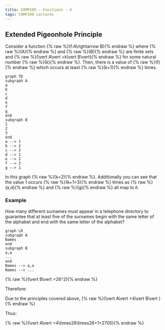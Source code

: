 ```yaml
---
title: COMP109 - Functions - 4
tags: COMP109 Lectures
---
```

## Extended Pigeonhole Principle
Consider a function {% raw %}\(f:A\rightarrow B\){% endraw %} where {% raw %}\(A\){% endraw %} and {% raw %}\(B\){% endraw %} are finite sets and {% raw %}\(\vert A\vert >k\vert B\vert\){% endraw %} for some natural number {% raw %}\(k\){% endraw %}. Then, there is a value of {% raw %}\(f\){% endraw %} which occurs at least {% raw %}\(k+1\){% endraw %} times.

```mermaid
graph TD
subgraph A
a
b
c
d
e
f
g
end 
subgraph B
1
2
3
end
a --> 1
b --> 2
c --> 3
d --> 1
e --> 2
f --> 3
g --> 1
```

In this graph {% raw %}\(k=2\){% endraw %}. Additionally you can see that the value 1 occurs {% raw %}\(k+1=3\){% endraw %} times as {% raw %}\(a,d\){% endraw %} and {% raw %}\(g\){% endraw %} all map to it.

### Example
How many different surnames must appear in a telephone directory to guarantee that at least five of the surnames begin with the same letter of the alphabet and end with the same letter of the alphabet?

```mermaid
graph LR
subgraph A
Names
end
subgraph B
a,a
...
end
Names --> a,a
Names --> ...
```

{% raw %}\(\vert B\vert =26^2\){% endraw %}

Therefore:

Due to the principles covered above, {% raw %}\(\vert A\vert >4\vert B\vert \){% endraw %}

Thus:

{% raw %}\(\vert A\vert =4\times26\times26+1=2705\){% endraw %}
